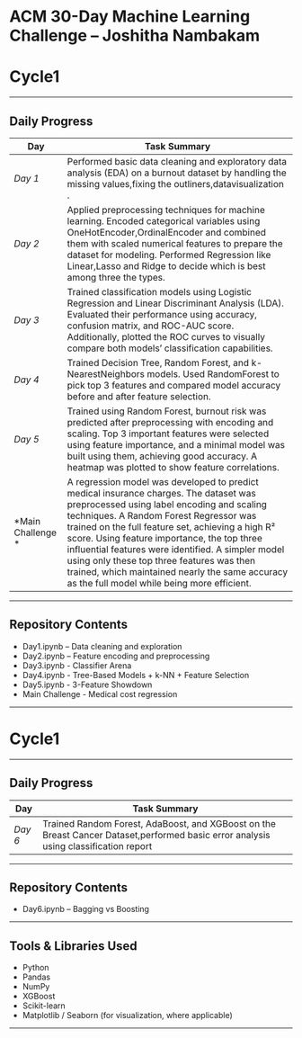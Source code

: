 # ACM 30-Day Machine Learning Challenge – Joshitha Nambakam
# Cycle1

---

## Daily Progress

| Day | Task Summary |
|-----|--------------|
| *Day 1* | Performed basic data cleaning and exploratory data analysis (EDA) on a burnout dataset by handling the  missing values,fixing the outliners,datavisualization . |
| *Day 2* | Applied preprocessing techniques for machine learning. Encoded categorical variables using OneHotEncoder,OrdinalEncoder and combined them with scaled numerical features to prepare the dataset for modeling. Performed Regression like Linear,Lasso and Ridge to decide which is best among three the types. |
| *Day 3* | Trained classification models using Logistic Regression and Linear Discriminant Analysis (LDA). Evaluated their performance using accuracy, confusion matrix, and ROC-AUC score. Additionally, plotted the ROC curves to visually compare both models’ classification capabilities. |
| *Day 4* | Trained Decision Tree, Random Forest, and k-NearestNeighbors models. Used RandomForest to pick top 3 features and compared model accuracy before and after feature selection.|
| *Day 5* | Trained using Random Forest, burnout risk was predicted after preprocessing with encoding and scaling. Top 3 important features were selected using feature importance, and a minimal model was built using them, achieving good accuracy. A heatmap was plotted to show feature correlations.
| *Main Challenge *|A regression model was developed to predict medical insurance charges. The dataset was preprocessed using label encoding and scaling techniques. A Random Forest Regressor was trained on the full feature set, achieving a high R² score. Using feature importance, the top three influential features were identified. A simpler model using only these top three features was then trained, which maintained nearly the same accuracy as the full model while being more efficient.|
---

## Repository Contents

- Day1.ipynb – Data cleaning and exploration
- Day2.ipynb – Feature encoding and preprocessing
- Day3.ipynb - Classifier Arena
- Day4.ipynb - Tree-Based Models + k-NN + Feature Selection
- Day5.ipynb - 3-Feature Showdown
- Main Challenge - Medical cost regression 
---
# Cycle1
---

## Daily Progress

| Day | Task Summary |
|-----|--------------|
| *Day 6* |Trained Random Forest, AdaBoost, and XGBoost on the Breast Cancer Dataset,performed basic error analysis using classification report  |

---
## Repository Contents

- Day6.ipynb – Bagging vs Boosting

---
## Tools & Libraries Used
- Python
- Pandas
- NumPy
- XGBoost
- Scikit-learn
- Matplotlib / Seaborn (for visualization, where applicable)
---
